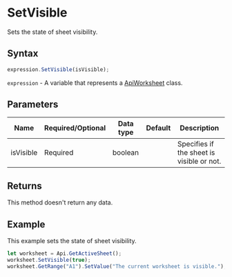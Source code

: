 # SetVisible

Sets the state of sheet visibility.

## Syntax

```javascript
expression.SetVisible(isVisible);
```

`expression` - A variable that represents a [ApiWorksheet](../ApiWorksheet.md) class.

## Parameters

| **Name** | **Required/Optional** | **Data type** | **Default** | **Description** |
| ------------- | ------------- | ------------- | ------------- | ------------- |
| isVisible | Required | boolean |  | Specifies if the sheet is visible or not. |

## Returns

This method doesn't return any data.

## Example

This example sets the state of sheet visibility.

```javascript editor-xlsx
let worksheet = Api.GetActiveSheet();
worksheet.SetVisible(true);
worksheet.GetRange("A1").SetValue("The current worksheet is visible.");
```
